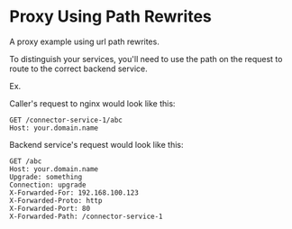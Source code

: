 # Proxy Using Path Rewrites

A proxy example using url path rewrites.

To distinguish your services, you'll need to use the path on the request to route to the correct backend service.

Ex.

Caller's request to nginx would look like this:

```
GET /connector-service-1/abc
Host: your.domain.name
```

Backend service's request would look like this:

```
GET /abc
Host: your.domain.name
Upgrade: something
Connection: upgrade
X-Forwarded-For: 192.168.100.123
X-Forwarded-Proto: http
X-Forwarded-Port: 80
X-Forwarded-Path: /connector-service-1
```
